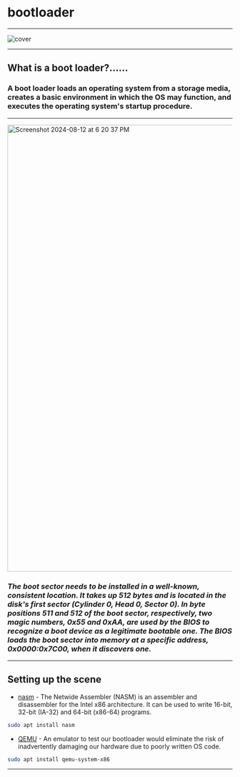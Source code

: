 # bootloader

---

![cover](https://github.com/user-attachments/assets/2c3b11f0-dbf5-4134-9506-14ab066e8297)

---
## **What is a boot loader?......**



### **A boot loader loads an operating system from a storage media, creates a basic environment in which the OS may function, and executes the operating system's startup procedure.**

---
<img width="1001" alt="Screenshot 2024-08-12 at 6 20 37 PM" src="https://github.com/user-attachments/assets/6a73716f-cd49-46b4-9d2f-a36a9ace6150">

### *The boot sector needs to be installed in a well-known, consistent location. It takes up 512 bytes and is located in the disk's first sector (Cylinder 0, Head 0, Sector 0). In byte positions 511 and 512 of the boot sector, respectively, two magic numbers, 0x55 and 0xAA, are used by the BIOS to recognize a boot device as a legitimate bootable one. The BIOS loads the boot sector into memory at a specific address, 0x0000:0x7C00, when it discovers one.*

---

## Setting up the scene

- [nasm](https://en.wikipedia.org/wiki/Netwide_Assembler) - The Netwide Assembler (NASM) is an assembler and disassembler for the Intel x86 architecture. It can be used to write 16-bit, 32-bit (IA-32) and 64-bit (x86-64) programs.


```bash
sudo apt install nasm
```

- [QEMU](https://www.qemu.org/docs/master/system/target-i386.html) - An emulator to test our bootloader would eliminate the risk of inadvertently damaging our hardware due to poorly written OS code.

```bash
sudo apt install qemu-system-x86
```


---

